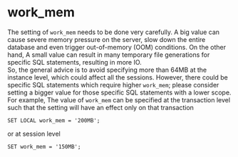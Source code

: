 # work_mem

The setting of `work_mem` needs to be done very carefully. A big value can cause severe memory pressure on the server, slow down the entire database and even trigger out-of-memory (OOM) conditions. On the other hand,  A small value can result in many temporary file generations for specific SQL statements, resulting in more IO.  
So, the general advice is to avoid specifying more than 64MB at the instance level, which could affect all the sessions. However, there could be specific SQL statements which require higher `work_mem`; please consider setting a bigger value for those specific SQL statements with a lower scope. For example, The  value of `work_mem` can be specified at the transaction level such that the setting will have an effect only on that transaction
```
SET LOCAL work_mem = '200MB';
```
or at session level
```
SET work_mem = '150MB';
```

